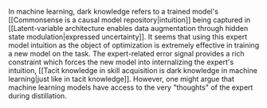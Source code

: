 ---
---

In machine learning, dark knowledge refers to a trained model's [[Commonsense is a causal model repository|intuition]] being captured in [[Latent-variable architecture enables data augmentation through hidden state modulation|expressed uncertainty]]. It seems that using this expert model intuition as the object of optimization is extremely effective in training a new model on the task. The expert-related error signal provides a rich constraint which forces the new model into internalizing the expert's intuition, [[Tacit knowledge in skill acquisition is dark knowledge in machine learning|just like in tacit knowledge]]. However, one might argue that machine learning models have access to the very "thoughts" of the expert during distillation.